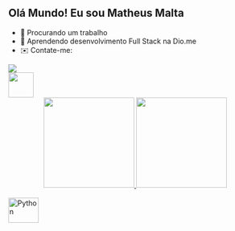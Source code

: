 ## Olá Mundo! Eu sou Matheus Malta

- 🔭 Procurando um trabalho
- 🌱 Aprendendo desenvolvimento Full Stack na Dio.me
- ✉️ Contate-me:
<div> <a href = "mailto:matheusmalta.trabalho@gmail.com"><img src="https://img.shields.io/badge/-Gmail-%23333?style=for-the-badge&logo=gmail&logoColor=white" target="_blank"></a> </div>

<div> <a href="www.linkedin.com/in/matheus-malta-contato"><img src="https://logospng.org/download/linkedin/logo-linkedin-icon-4096.png" width="50" height="50"></a></div>

<div align="center">
  <a href="https://github.com/matheusmalt">
  <img height="180em" src="https://github-readme-stats.vercel.app/api?username=matheusmalt&show_icons=true&theme=dark&include_all_commits=true&count_private=true"/>
  <img height="180em" src="https://github-readme-stats.vercel.app/api/top-langs/?username=matheusmalt&layout=compact&langs_count=7&theme=dark"/>
</div>
</div>
<div style="display: inline_block"><br>
  <img src="https://cdn.jsdelivr.net/gh/devicons/devicon/icons/python/python-plain-wordmark.svg" align="center" alt="Python" height="50" width="60">
</div>
